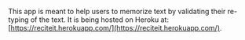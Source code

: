 This app is meant to help users to memorize text by validating their re-typing of the text.  It is being hosted on Heroku at: [https://reciteit.herokuapp.com/](https://reciteit.herokuapp.com/).